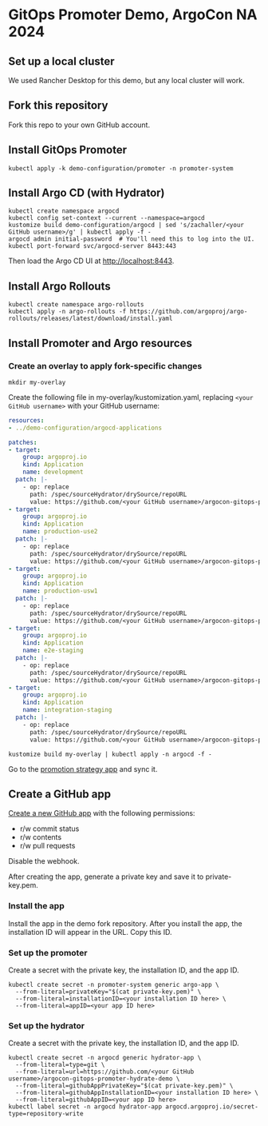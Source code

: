 # GitOps Promoter Demo, ArgoCon NA 2024

## Set up a local cluster

We used Rancher Desktop for this demo, but any local cluster will work.

## Fork this repository

Fork this repo to your own GitHub account.

## Install GitOps Promoter

```shell
kubectl apply -k demo-configuration/promoter -n promoter-system
```

## Install Argo CD (with Hydrator)

```shell
kubectl create namespace argocd
kubectl config set-context --current --namespace=argocd
kustomize build demo-configuration/argocd | sed 's/zachaller/<your GitHub username>/g' | kubectl apply -f -
argocd admin initial-password  # You'll need this to log into the UI.
kubectl port-forward svc/argocd-server 8443:443
```

Then load the Argo CD UI at [http://localhost:8443](http://localhost:8443).

## Install Argo Rollouts

```shell
kubectl create namespace argo-rollouts
kubectl apply -n argo-rollouts -f https://github.com/argoproj/argo-rollouts/releases/latest/download/install.yaml
```

## Install Promoter and Argo resources

### Create an overlay to apply fork-specific changes

```shell
mkdir my-overlay
```

Create the following file in my-overlay/kustomization.yaml, replacing `<your GitHub username>` with your GitHub username:

```yaml
resources:
- ../demo-configuration/argocd-applications

patches:
- target:
    group: argoproj.io
    kind: Application
    name: development
  patch: |-
    - op: replace
      path: /spec/sourceHydrator/drySource/repoURL
      value: https://github.com/<your GitHub username>/argocon-gitops-promoter-hydrate-demo
- target:
    group: argoproj.io
    kind: Application
    name: production-use2
  patch: |-
    - op: replace
      path: /spec/sourceHydrator/drySource/repoURL
      value: https://github.com/<your GitHub username>/argocon-gitops-promoter-hydrate-demo
- target:
    group: argoproj.io
    kind: Application
    name: production-usw1
  patch: |-
    - op: replace
      path: /spec/sourceHydrator/drySource/repoURL
      value: https://github.com/<your GitHub username>/argocon-gitops-promoter-hydrate-demo
- target:
    group: argoproj.io
    kind: Application
    name: e2e-staging
  patch: |-
    - op: replace
      path: /spec/sourceHydrator/drySource/repoURL
      value: https://github.com/<your GitHub username>/argocon-gitops-promoter-hydrate-demo
- target:
    group: argoproj.io
    kind: Application
    name: integration-staging
  patch: |-
    - op: replace
      path: /spec/sourceHydrator/drySource/repoURL
      value: https://github.com/<your GitHub username>/argocon-gitops-promoter-hydrate-demo
```

```shell
kustomize build my-overlay | kubectl apply -n argocd -f -
```

Go to the [promotion strategy app](https://localhost:8443/applications/argocd/promotion-strategy?view=tree) and sync it.

## Create a GitHub app

[Create a new GitHub app](https://github.com/settings/apps/new) with the following permissions:

* r/w commit status
* r/w contents
* r/w pull requests

Disable the webhook.

After creating the app, generate a private key and save it to private-key.pem.

### Install the app

Install the app in the demo fork repository. After you install the app, the installation ID will appear in the URL. Copy this ID.

### Set up the promoter

Create a secret with the private key, the installation ID, and the app ID.

```shell
kubectl create secret -n promoter-system generic argo-app \
  --from-literal=privateKey="$(cat private-key.pem)" \
  --from-literal=installationID=<your installation ID here> \
  --from-literal=appID=<your app ID here>
```

### Set up the hydrator

Create a secret with the private key, the installation ID, and the app ID.

```shell
kubectl create secret -n argocd generic hydrator-app \
  --from-literal=type=git \
  --from-literal=url=https://github.com/<your GitHub username>/argocon-gitops-promoter-hydrate-demo \
  --from-literal=githubAppPrivateKey="$(cat private-key.pem)" \
  --from-literal=githubAppInstallationID=<your installation ID here> \
  --from-literal=githubAppID=<your app ID here>
kubectl label secret -n argocd hydrator-app argocd.argoproj.io/secret-type=repository-write
```
